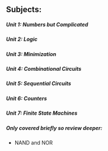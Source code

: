 ## Subjects:
##### Unit 1: Numbers but Complicated
##### Unit 2: Logic
##### Unit 3: Minimization
##### Unit 4: Combinational Circuits
##### Unit 5: Sequential Circuits
##### Unit 6: Counters
##### Unit 7: Finite State Machines


##### Only covered briefly so review deeper:
- NAND and NOR